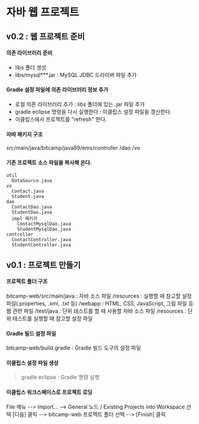 # 자바 웹 프로젝트
## v0.2 : 웹 프로젝트 준비
#### 의존 라이브러리 준비
- libs 폴더 생성
- libs/mysql***.jar : MySQL JDBC 드라이버 파일 추가

#### Gradle 설정 파일에 의존 라이브러리 정보 추가
- 로컬 의존 라이브러리 추가 : libs 폴더에 있는 .jar 파일 추가 
- gradle eclipse 명령을 다시 실행한다 : 이클립스 설정 파일을 갱신한다.
- 이클립스에서 프로젝트를 "refresh" 한다.

#### 자바 패키지 구조
src/main/java/bitcamp/java89/ems/controller
                                /dao
                                /vo
                                
#### 기존 프로젝트 소스 파일을 복사해 온다.
~~~~
util
  DataSource.java
vo
  Contact.java
  Student.java  
dao
  ContactDao.java
  StudentDao.java
  impl 패키지 
    ContactMysqlDao.java
    StudentMysqlDao.java
controller
  ContactController.java
  StudentController.java     
~~~~

## v0.1 : 프로젝트 만들기
#### 프로젝트 폴더 구조
bitcamp-web/src/main/java       : 자바 소스 파일
                    /resources  : 실행할 때 참고할 설정 파일(.properties, .xml, .txt 등)
                    /webapp     : HTML, CSS, JavaScript, 그림 파일 등 웹 관련 파일
               /test/java       : 단위 테스트를 할 때 사용할 자바 소스 파일
                    /resources  : 단위 테스트를 실행할 때 참고할 설정 파일
#### Gradle 빌드 설정 파일
bitcamp-web/build.gradle        : Gradle 빌드 도구의 설정 파일

#### 이클립스 설정 파일 생성
>gradle eclipse     : Gradle 명령 실행

#### 이클립스 워크스페이스로 프로젝트 로딩
File 메뉴 --> import... --> General 노드 / Existing Projects into Workspace 선택
[다음] 클릭 --> bitcamp-web 프로젝트 폴더 선택 --> [Finish] 클릭
